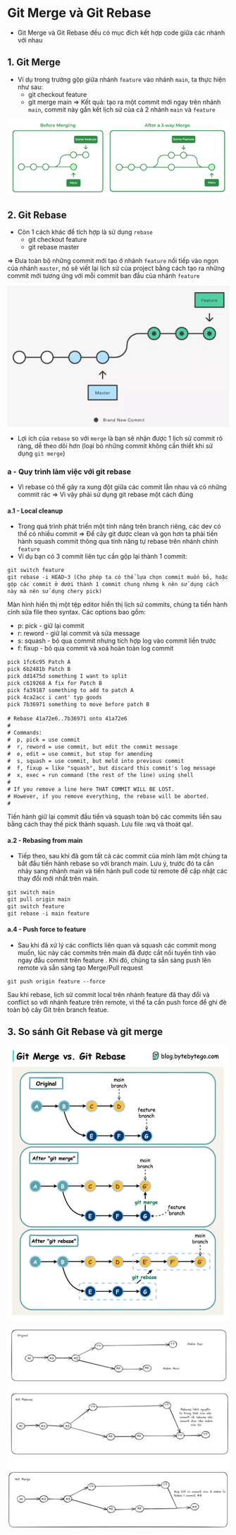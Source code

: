 # Git Merge và Git Rebase

- Git Merge và Git Rebase đều có mục đích kết hợp code giữa các nhánh với nhau

## 1. Git Merge

- Ví dụ trong trường gộp giữa nhánh `feature` vào nhánh `main`, ta thực hiện như sau:
  - git checkout feature
  - git merge main
    => Kết quả: tạo ra một commit mới ngay trên nhánh `main`, commit này gắn kết lịch sử của cả 2 nhánh `main` và `feature`

![Git merge](asset/git_merge.png)

## 2. Git Rebase

- Còn 1 cách khác để tích hợp là sử dụng `rebase`
  - git checkout feature
  - git rebase master

=> Đưa toàn bộ những commit mới tạo ở nhánh `feature` nối tiếp vào ngọn của nhánh `master`, nó sẽ viết lại lịch sử của project bằng cách tạo ra những commit mới tương ứng với mỗi commit ban đầu của nhánh `feature`

![Git merge](asset/git_rebase.png)

- Lợi ích của `rebase` so với `merge` là bạn sẽ nhận được 1 lịch sử commit rõ ràng, dễ theo dõi hơn (loại bỏ những commit không cần thiết khi sử dụng `git merge`)

### a - Quy trình làm việc với git rebase

- Vì rebase có thể gây ra xung đột giữa các commit lẫn nhau và có những commit rác => Vì vậy phải sử dụng git rebase một cách đúng

#### a.1 - Local cleanup

- Trong quá trình phát triển một tính năng trên branch riêng, các dev có thể có nhiều commit => Để cây git được clean và gọn hơn ta phải tiến hành squash commit thông qua tính năng tự rebase trên nhánh chính `feature`
- Ví dụ bạn có 3 commit liên tục cần gộp lại thành 1 commit:

```
git switch feature
git rebase -i HEAD~3 (Cho phép ta có thể lựa chọn commit muốn bỏ, hoặc gộp các commit ở dưới thành 1 commit chung nhưng k nên sử dụng cách này mà nên sử dụng chery pick)
```

Màn hình hiển thị một tệp editor hiển thị lịch sử commits, chúng ta tiến hành cỉnh sửa file theo syntax. Các options bao gồm:

- p: pick - giữ lại commit
- r: reword - giữ lại commit và sửa message
- s: squash - bỏ qua commit nhưng tích hợp log vào commit liền trước
- f: fixup - bỏ qua commit và xoá hoàn toàn log commit

```
pick 1fc6c95 Patch A
pick 6b2481b Patch B
pick dd1475d something I want to split
pick c619268 A fix for Patch B
pick fa39187 something to add to patch A
pick 4ca2acc i cant' typ goods
pick 7b36971 something to move before patch B

# Rebase 41a72e6..7b36971 onto 41a72e6
#
# Commands:
#  p, pick = use commit
#  r, reword = use commit, but edit the commit message
#  e, edit = use commit, but stop for amending
#  s, squash = use commit, but meld into previous commit
#  f, fixup = like "squash", but discard this commit's log message
#  x, exec = run command (the rest of the line) using shell
#
# If you remove a line here THAT COMMIT WILL BE LOST.
# However, if you remove everything, the rebase will be aborted.
#
```

Tiến hành giữ lại commit đầu tiền và squash toàn bộ các commits liền sau bằng cách thay thế pick thành squash. Lưu file :wq và thoát qa!.

#### a.2 - Rebasing from main

- Tiếp theo, sau khi đã gom tất cả các commit của mình làm một chúng ta bắt đầu tiến hành rebase so với branch main. Lưu ý, trước đó ta cần nhảy sang nhánh main và tiến hành pull code từ remote để cập nhật các thay đổi mới nhất trên main.

```
git switch main
git pull origin main
git switch feature
git rebase -i main feature
```

#### a.4 - Push force to feature

- Sau khi đã xử lý các conflicts liên quan và squash các commit mong muốn, lúc này các commits trên main đã được cắt nối tuyến tính vào ngay đầu commit trên feature . Khi đó, chúng ta sẵn sàng push lên remote và sẵn sàng tạo Merge/Pull request

```
git push origin feature --force 
```

Sau khi rebase, lịch sử commit local trên nhánh feature đã thay đổi và conflict so với nhánh feature trên remote, vì thế ta cần push force để ghi đè toàn bộ cây Git trên branch featue.

## 3. So sánh Git Rebase và git merge

![Git merge](asset/git_rebase_vs_git_merge.png)





![](assets/20240422_150854_image.png)
